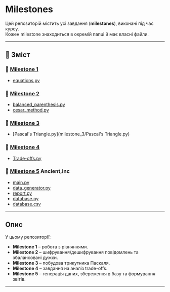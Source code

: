 # Milestones

Цей репозиторій містить усі завдання (**milestones**), виконані під час курсу.  
Кожен milestone знаходиться в окремій папці й має власні файли.

---

## 📑 Зміст

### 🔹 [Milestone 1](milestone_1)
- [equations.py](milestone_1/equations.py)

### 🔹 [Milestone 2](milestone_2)
- [balanced_parenthesis.py](milestone_2/balanced_parenthesis.py)  
- [cesar_method.py](milestone_2/cesar_method.py)

### 🔹 [Milestone 3](milestone_3)
- [Pascal's Triangle.py](milestone_3/Pascal's Triangle.py)

### 🔹 [Milestone 4](milestone_4)
- [Trade-offs.py](milestone_4/Trade-offs.py)

### 🔹 [Milestone 5](milestone_5) Ancient,Inc
- [main.py](milestone_5/main.py)  
- [data_generator.py](milestone_5/data_generator.py)  
- [report.py](milestone_5/report.py)  
- [database.py](milestone_5/database.py)  
- [database.csv](milestone_5/database.csv)

---

## Опис

У цьому репозиторії:
- **Milestone 1** – робота з рівняннями.  
- **Milestone 2** – шифрування/дешифрування повідомлень та збалансовані дужки.  
- **Milestone 3** – побудова трикутника Паскаля.  
- **Milestone 4** – завдання на аналіз trade-offs.  
- **Milestone 5** – генерація даних, збереження в базу та формування звітів.

---

